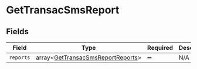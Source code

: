 # GetTransacSmsReport


## Fields

| Field                                                                                  | Type                                                                                   | Required                                                                               | Description                                                                            |
| -------------------------------------------------------------------------------------- | -------------------------------------------------------------------------------------- | -------------------------------------------------------------------------------------- | -------------------------------------------------------------------------------------- |
| `reports`                                                                              | array<[GetTransacSmsReportReports](../../models/shared/GetTransacSmsReportReports.md)> | :heavy_minus_sign:                                                                     | N/A                                                                                    |